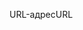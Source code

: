 <span data-ttu-id="8dd7b-101">URL-адрес</span><span class="sxs-lookup"><span data-stu-id="8dd7b-101">URL</span></span>